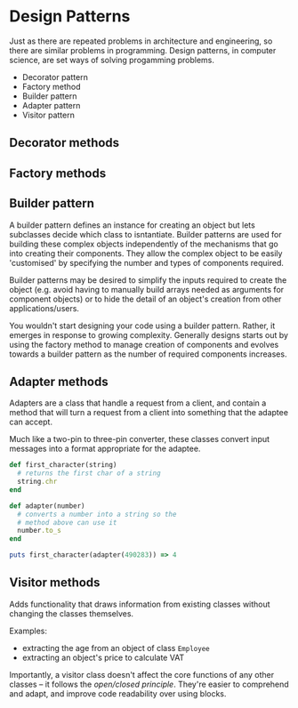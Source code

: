 # Design Patterns

Just as there are repeated problems in architecture and engineering, so there are similar problems in programming. Design patterns, in computer science, are set ways of solving progamming problems.

* Decorator pattern
* Factory method
* Builder pattern
* Adapter pattern
* Visitor pattern

## Decorator methods

## Factory methods

## Builder pattern

A builder pattern defines an instance for creating an object but lets subclasses decide which class to isntantiate. Builder patterns are used for building these complex objects independently of the mechanisms that go into creating their components. They allow the complex object to be easily 'customised' by specifying the number and types of components required.

Builder patterns may be desired to simplify the inputs required to create the object (e.g. avoid having to manually build arrays needed as arguments for component objects) or to hide the detail of an object's creation from other applications/users. 

You wouldn't start designing your code using a builder pattern. Rather, it emerges in response to growing complexity. Generally designs starts out by using the factory method to manage creation of components and evolves towards a builder pattern as the number of required components increases.

## Adapter methods

Adapters are a class that handle a request from a client, and contain a method that will turn a request from a client into something that the adaptee can accept.

Much like a two-pin to three-pin converter, these classes convert input messages into a format appropriate for the adaptee.

```ruby
def first_character(string)
  # returns the first char of a string
  string.chr
end

def adapter(number)
  # converts a number into a string so the
  # method above can use it
  number.to_s
end

puts first_character(adapter(490283)) => 4
```

## Visitor methods

Adds functionality that draws information from existing classes without changing the classes themselves.

Examples:

* extracting the age from an object of class `Employee`
* extracting an object's price to calculate VAT

Importantly, a visitor class doesn't affect the core functions of any other classes – it follows the *open/closed principle*. They're easier to comprehend and adapt, and improve code readability over using blocks.